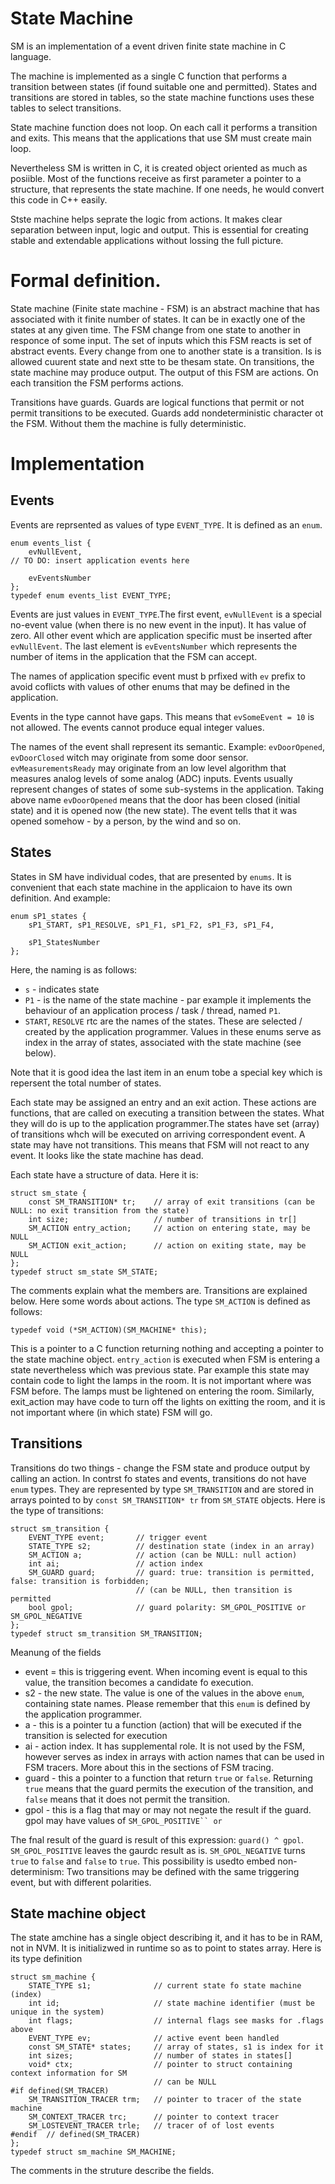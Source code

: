 # State Machine

SM is an implementation of a event driven finite state machine in C language.

The machine is implemented as a single C function that performs a transition between states (if found suitable one and permitted). States and transitions are stored in tables, so the state machine functions uses these tables to select transitions.

State machine function does not loop. On each call it performs a transition and exits. This means that the applications that use SM must create main loop.

Nevertheless SM is written in C, it is created object oriented as much as posiible. Most of the functions receive as first parameter a pointer to a structure, that represents the state machine. If one needs, he would convert this code in C++ easily.

Stste machine helps seprate the logic from actions. It makes clear separation between input, logic and output. This is essential for creating stable and extendable applications without lossing the full picture.

# Formal definition.

State machine (Finite state machine - FSM) is an abstract machine that has associated with it finite number of states. It can be in exactly one of the states at any given time. The FSM change from one state to another in responce of some input. The set of inputs which this FSM reacts is set of abstract events. Every change from one to another state is a transition. Is is allowed cuurent state and next stte to be thesam state. On transitions, the state machine may produce output. The output of this FSM are actions. On each transition the FSM performs actions.

Transitions have guards. Guards are logical functions that permit or not permit transitions to be executed. Guards add nondeterministic character ot the FSM. Without them the machine is fully deterministic.

# Implementation

## Events

Events are reprsented as values of type ```EVENT_TYPE```. It is defined as an ```enum```.

```
enum events_list {
	evNullEvent,
// TO DO: insert application events here

    evEventsNumber	
};
typedef enum events_list EVENT_TYPE;
```

Events are just values in ```EVENT_TYPE```.The first event, ```evNullEvent``` is a special no-event value (when there is no new event in the input). It has value of zero. All other event which are application specific must be inserted after ```evNullEvent```. The last element is ```evEventsNumber``` which represents the number of items in the application that the FSM can accept.

The names of application specific event must b prfixed with ```ev``` prefix to avoid coflicts with values of other enums that may be defined in the application.

Events in the type cannot have gaps. This means that ```evSomeEvent = 10``` is not allowed. The events cannot produce equal integer values.

The names of the event shall represent its semantic. Example: ```evDoorOpened```, ```evDoorClosed``` witch may originate from some door sensor. ```evMeasurementsReady``` may originate from an low level algorithm that measures analog levels of some analog (ADC) inputs. Events usually represent changes of states of some sub-systems in the application. Taking above name ```evDoorOpened``` means that the door has been closed (initial state) and it is opened now (the new state). The event tells that it was opened somehow - by a person, by the wind and so on.

## States

States in SM have individual codes, that are presented by ```enums```. It is convenient that each state machine in the applicaion to have its own definition. And example:

```
enum sP1_states {
    sP1_START, sP1_RESOLVE, sP1_F1, sP1_F2, sP1_F3, sP1_F4,

    sP1_StatesNumber
};
```

Here, the naming is as follows:

- ```s``` - indicates state
- ```P1``` - is the name of the state machine - par example it implements the behaviour of an application process / task / thread, named ```P1```.
- ```START```, ```RESOLVE``` rtc are the names of the states. These are selected / created by the application programmer. Values in these enums serve as index in the array of states, associated with the state machine (see below).

Note that it is good idea the last item in an enum tobe a special key which is repersent the total number of states.

Each state may be assigned an entry and an exit action. These actions are functions, that are called on executing a transition between the states. What they will do is up to the application programmer.The states have set (array) of transitions whch will be executed on arriving correspondent event. A state may have not transitions. This means that FSM will not react to any event. It looks like the state machine has dead.

Each state have a structure of data. Here it is:

```
struct sm_state {
    const SM_TRANSITION* tr;    // array of exit transitions (can be NULL: no exit transition from the state)
    int size;                   // number of transitions in tr[]
    SM_ACTION entry_action;     // action on entering state, may be NULL
    SM_ACTION exit_action;      // action on exiting state, may be NULL
};
typedef struct sm_state SM_STATE;
```
The comments explain what the members are. Transitions are explained below. Here some words about actions. The type ```SM_ACTION``` is defined as follows:

```
typedef void (*SM_ACTION)(SM_MACHINE* this);
```

This is a pointer to a C function returning nothing and accepting a pointer to the state machine object. ```entry_action``` is executed when FSM is entering a state nevertheless which was previous state. Par example this state may contain code to light the lamps in the room. It is not important where was FSM before. The lamps must be lightened on entering the room. Similarly, exit_action may have code to turn off the lights on exitting the room, and it is not important where (in which state) FSM will go.

## Transitions

Transitions do two things - change the FSM state and produce output by calling an action. In contrst fo states and events, transitions do not have ```enum``` types. They are represented by type ```SM_TRANSITION``` and are stored in arrays pointed to by ```const SM_TRANSITION* tr``` from ```SM_STATE``` objects. Here is the type of transitions:

```
struct sm_transition {
    EVENT_TYPE event;       // trigger event
    STATE_TYPE s2;          // destination state (index in an array)
    SM_ACTION a;            // action (can be NULL: null action)
    int ai;                 // action index
    SM_GUARD guard;         // guard: true: transition is permitted, false: transition is forbidden;
                            // (can be NULL, then transition is permitted
    bool gpol;              // guard polarity: SM_GPOL_POSITIVE or SM_GPOL_NEGATIVE
};
typedef struct sm_transition SM_TRANSITION;
```

Meanung of the fields

- event = this is triggering event. When incoming event is equal to this value, the transition becomes a candidate fo execution.
- s2 - the new state. The value is one of the values in the above ```enum```, containing state names. Please remember that this ```enum``` is defined by the application programmer.
- a - this is a pointer tu a function (action) that will be executed if the transition is selected for execution
- ai - action index. It has supplemental role. It is not used by the FSM, however serves as index in arrays with action names that can be used in FSM tracers. More about this in the sections of FSM tracing.
- guard - this a pointer to a function that return ```true``` or ```false```. Returning ```true```  means that the guard permits the execution of the transition, and ```false``` means that it does not permit the transition.
- gpol - this is a flag that may or may not negate the result if the guard. gpol may have values of ```SM_GPOL_POSITIVE`` or ```

The fnal result of the guard is result of this expression: ```guard() ^ gpol```. ```SM_GPOL_POSITIVE``` leaves the gaurdc result as is. ```SM_GPOL_NEGATIVE``` turns ```true``` to ```false``` and ```false``` to ```true```. This possibility is usedto embed non-determinism: Two transitions may be defined with the same triggering event, but with different polarities.

## State machine object

The state amchine has a single object describing it, and it has to be in RAM, not in NVM. It is initializwed in runtime so as to point to states array. Here is its type definition 

```
struct sm_machine {
    STATE_TYPE s1;              // current state fo state machine (index)
    int id;                     // state machine identifier (must be unique in the system)
    int flags;                  // internal flags see masks for .flags above
    EVENT_TYPE ev;              // active event been handled
    const SM_STATE* states;     // array of states, s1 is index for it
    int sizes;                  // number of states in states[]
    void* ctx;                  // pointer to struct containing context information for SM
                                // can be NULL
#if defined(SM_TRACER)
    SM_TRANSITION_TRACER trm;   // pointer to tracer of the state machine
    SM_CONTEXT_TRACER trc;      // pointer to context tracer
    SM_LOSTEVENT_TRACER trle;   // tracer of of lost events
#endif  // defined(SM_TRACER)
};
typedef struct sm_machine SM_MACHINE;
```

The comments in the struture describe the fields. 

